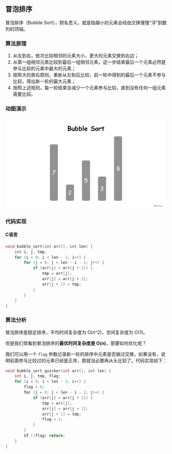 ## 冒泡排序

冒泡排序（Bubble Sort），顾名思义，就是指越小的元素会经由交换慢慢“浮”到数列的顶端。

### 算法原理

1. 从左到右，依次比较相邻的元素大小，更大的元素交换到右边；
2. 从第一组相邻元素比较到最后一组相邻元素，这一步结束最后一个元素必然是参与比较的元素中最大的元素；
3. 按照大的居右原则，重新从左到后比较，前一轮中得到的最后一个元素不参与比较，得出新一轮的最大元素；
4. 按照上述规则，每一轮结束会减少一个元素参与比较，直到没有任何一组元素需要比较。

### 动图演示

![](bubble-sort.gif)

### 代码实现

#### C语言
```c
void bubble_sort(int arr[], int len) {
    int i, j, tmp;
    for (i = 0; i < len - 1; i++) {  
        for (j = 0; j < len - i - 1; j++) {  
            if (arr[j] > arr[j + 1]) {  
                tmp = arr[j];  
                arr[j] = arr[j + 1];  
                arr[j + 1] = tmp;  
            }
        }  
    }  
}
```
### 算法分析

冒泡排序是稳定排序，平均时间复杂度为 O(n^2)，空间复杂度为 O(1)。

但是我们常看到冒泡排序的**最优时间复杂度是 O(n)**，那要如何优化呢？

我们可以用一个 `flag` 参数记录新一轮的排序中元素是否做过交换，如果没有，说明前面参与比较过的元素已经是正序，那就没必要再从头比较了。代码实现如下：

```c
void bubble_sort_quicker(int arr[], int len) {
    int i, j, tmp, flag;
    for (i = 0; i < len - 1; i++) {
        flag = 0;
        for (j = 0; j < len - i - 1; j++) {  
            if (arr[j] > arr[j + 1]) {  
                tmp = arr[j];  
                arr[j] = arr[j + 1];  
                arr[j + 1] = tmp; 
                flag = 1; 
            }
        }
        if (!flag) return;
    }  
}
```
